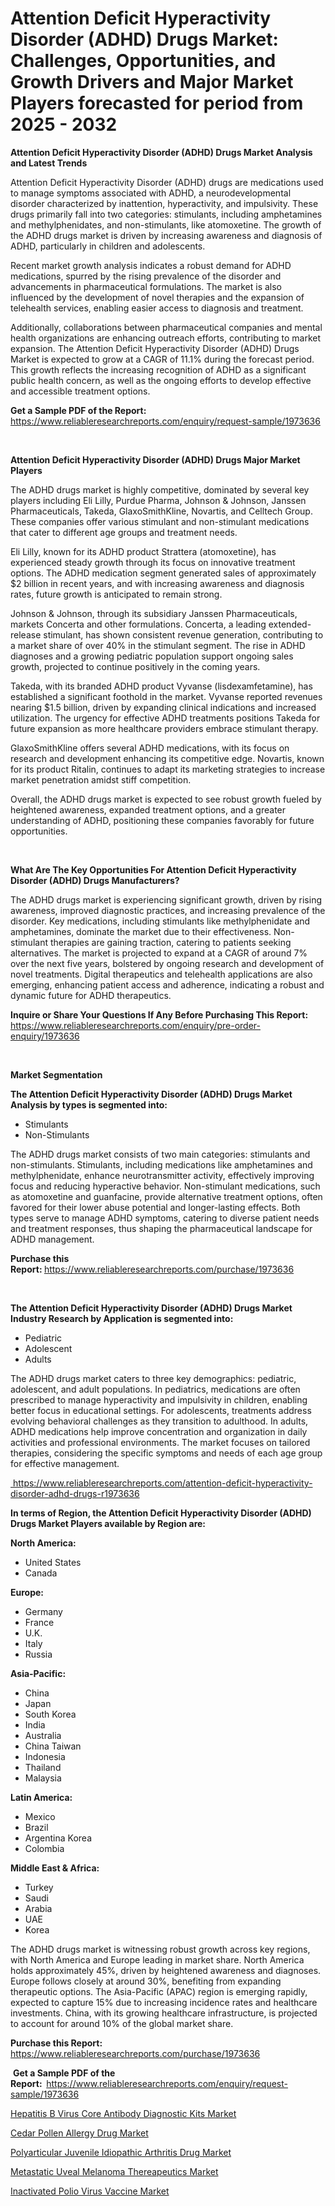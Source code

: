 <p><h1>Attention Deficit Hyperactivity Disorder (ADHD) Drugs Market: Challenges, Opportunities, and Growth Drivers and Major Market Players forecasted for period from 2025 - 2032</h1></p><p><strong>Attention Deficit Hyperactivity Disorder (ADHD) Drugs Market Analysis and Latest Trends</strong></p>
<p><p>Attention Deficit Hyperactivity Disorder (ADHD) drugs are medications used to manage symptoms associated with ADHD, a neurodevelopmental disorder characterized by inattention, hyperactivity, and impulsivity. These drugs primarily fall into two categories: stimulants, including amphetamines and methylphenidates, and non-stimulants, like atomoxetine. The growth of the ADHD drugs market is driven by increasing awareness and diagnosis of ADHD, particularly in children and adolescents. </p><p>Recent market growth analysis indicates a robust demand for ADHD medications, spurred by the rising prevalence of the disorder and advancements in pharmaceutical formulations. The market is also influenced by the development of novel therapies and the expansion of telehealth services, enabling easier access to diagnosis and treatment.</p><p>Additionally, collaborations between pharmaceutical companies and mental health organizations are enhancing outreach efforts, contributing to market expansion. The Attention Deficit Hyperactivity Disorder (ADHD) Drugs Market is expected to grow at a CAGR of 11.1% during the forecast period. This growth reflects the increasing recognition of ADHD as a significant public health concern, as well as the ongoing efforts to develop effective and accessible treatment options.</p></p>
<p><strong>Get a Sample PDF of the Report:&nbsp;</strong> <a href="https://www.reliableresearchreports.com/enquiry/request-sample/1973636?utm_campaign=13&utm_medium=2&utm_source=Github&utm_content=ia&utm_term=09032025&utm_id=attention-deficit-hyperactivity-disorder-adhd-drugs">https://www.reliableresearchreports.com/enquiry/request-sample/1973636</a></p>
<p>&nbsp;</p>
<p><strong>Attention Deficit Hyperactivity Disorder (ADHD) Drugs Major Market Players</strong></p>
<p><p>The ADHD drugs market is highly competitive, dominated by several key players including Eli Lilly, Purdue Pharma, Johnson & Johnson, Janssen Pharmaceuticals, Takeda, GlaxoSmithKline, Novartis, and Celltech Group. These companies offer various stimulant and non-stimulant medications that cater to different age groups and treatment needs.</p><p>Eli Lilly, known for its ADHD product Strattera (atomoxetine), has experienced steady growth through its focus on innovative treatment options. The ADHD medication segment generated sales of approximately $2 billion in recent years, and with increasing awareness and diagnosis rates, future growth is anticipated to remain strong.</p><p>Johnson & Johnson, through its subsidiary Janssen Pharmaceuticals, markets Concerta and other formulations. Concerta, a leading extended-release stimulant, has shown consistent revenue generation, contributing to a market share of over 40% in the stimulant segment. The rise in ADHD diagnoses and a growing pediatric population support ongoing sales growth, projected to continue positively in the coming years.</p><p>Takeda, with its branded ADHD product Vyvanse (lisdexamfetamine), has established a significant foothold in the market. Vyvanse reported revenues nearing $1.5 billion, driven by expanding clinical indications and increased utilization. The urgency for effective ADHD treatments positions Takeda for future expansion as more healthcare providers embrace stimulant therapy.</p><p>GlaxoSmithKline offers several ADHD medications, with its focus on research and development enhancing its competitive edge. Novartis, known for its product Ritalin, continues to adapt its marketing strategies to increase market penetration amidst stiff competition.</p><p>Overall, the ADHD drugs market is expected to see robust growth fueled by heightened awareness, expanded treatment options, and a greater understanding of ADHD, positioning these companies favorably for future opportunities.</p></p>
<p>&nbsp;</p>
<p><strong>What Are The Key Opportunities For Attention Deficit Hyperactivity Disorder (ADHD) Drugs Manufacturers?</strong></p>
<p><p>The ADHD drugs market is experiencing significant growth, driven by rising awareness, improved diagnostic practices, and increasing prevalence of the disorder. Key medications, including stimulants like methylphenidate and amphetamines, dominate the market due to their effectiveness. Non-stimulant therapies are gaining traction, catering to patients seeking alternatives. The market is projected to expand at a CAGR of around 7% over the next five years, bolstered by ongoing research and development of novel treatments. Digital therapeutics and telehealth applications are also emerging, enhancing patient access and adherence, indicating a robust and dynamic future for ADHD therapeutics.</p></p>
<p><strong>Inquire or Share Your Questions If Any Before Purchasing This Report:</strong> <a href="https://www.reliableresearchreports.com/enquiry/pre-order-enquiry/1973636?utm_campaign=13&utm_medium=2&utm_source=Github&utm_content=ia&utm_term=09032025&utm_id=attention-deficit-hyperactivity-disorder-adhd-drugs">https://www.reliableresearchreports.com/enquiry/pre-order-enquiry/1973636</a></p>
<p>&nbsp;</p>
<p><strong>Market Segmentation</strong></p>
<p><strong>The Attention Deficit Hyperactivity Disorder (ADHD) Drugs Market Analysis by types is segmented into:</strong></p>
<p><ul><li>Stimulants</li><li>Non-Stimulants</li></ul></p>
<p><p>The ADHD drugs market consists of two main categories: stimulants and non-stimulants. Stimulants, including medications like amphetamines and methylphenidate, enhance neurotransmitter activity, effectively improving focus and reducing hyperactive behavior. Non-stimulant medications, such as atomoxetine and guanfacine, provide alternative treatment options, often favored for their lower abuse potential and longer-lasting effects. Both types serve to manage ADHD symptoms, catering to diverse patient needs and treatment responses, thus shaping the pharmaceutical landscape for ADHD management.</p></p>
<p><strong>Purchase this Report:&nbsp;</strong><a href="https://www.reliableresearchreports.com/purchase/1973636?utm_campaign=13&utm_medium=2&utm_source=Github&utm_content=ia&utm_term=09032025&utm_id=attention-deficit-hyperactivity-disorder-adhd-drugs">https://www.reliableresearchreports.com/purchase/1973636</a></p>
<p>&nbsp;</p>
<p><strong>The Attention Deficit Hyperactivity Disorder (ADHD) Drugs Market Industry Research by Application is segmented into:</strong></p>
<p><ul><li>Pediatric</li><li>Adolescent</li><li>Adults</li></ul></p>
<p><p>The ADHD drugs market caters to three key demographics: pediatric, adolescent, and adult populations. In pediatrics, medications are often prescribed to manage hyperactivity and impulsivity in children, enabling better focus in educational settings. For adolescents, treatments address evolving behavioral challenges as they transition to adulthood. In adults, ADHD medications help improve concentration and organization in daily activities and professional environments. The market focuses on tailored therapies, considering the specific symptoms and needs of each age group for effective management.</p></p>
<p><a href="https://www.reliableresearchreports.com/attention-deficit-hyperactivity-disorder-adhd-drugs-r1973636?utm_campaign=13&utm_medium=2&utm_source=Github&utm_content=ia&utm_term=09032025&utm_id=attention-deficit-hyperactivity-disorder-adhd-drugs">&nbsp;https://www.reliableresearchreports.com/attention-deficit-hyperactivity-disorder-adhd-drugs-r1973636</a></p>
<p><strong>In terms of Region, the Attention Deficit Hyperactivity Disorder (ADHD) Drugs Market Players available by Region are:</strong></p>
<p>
    <p> <strong> North America: </strong>
        <ul>
            <li>United States</li>
            <li>Canada</li>
        </ul>
        </p> 
    <p> <strong> Europe: </strong>
        <ul>
            <li>Germany</li>
            <li>France</li>
            <li>U.K.</li>
            <li>Italy</li>
            <li>Russia</li>
        </ul>
        </p> 
    <p> <strong> Asia-Pacific: </strong>
        <ul>
            <li>China</li>
            <li>Japan</li>
            <li>South Korea</li>
            <li>India</li>
            <li>Australia</li>
            <li>China Taiwan</li>
            <li>Indonesia</li>
            <li>Thailand</li>
            <li>Malaysia</li>
        </ul>
        </p> 
    <p> <strong> Latin America: </strong>
        <ul>
            <li>Mexico</li>
            <li>Brazil</li>
            <li>Argentina Korea</li>
            <li>Colombia</li>
        </ul>
        </p> 
    <p> <strong> Middle East & Africa: </strong>
        <ul>
            <li>Turkey</li>
            <li>Saudi</li>
            <li>Arabia</li>
            <li>UAE</li>
            <li>Korea</li>
        </ul>
    </p>
    </p>
<p><p>The ADHD drugs market is witnessing robust growth across key regions, with North America and Europe leading in market share. North America holds approximately 45%, driven by heightened awareness and diagnoses. Europe follows closely at around 30%, benefiting from expanding therapeutic options. The Asia-Pacific (APAC) region is emerging rapidly, expected to capture 15% due to increasing incidence rates and healthcare investments. China, with its growing healthcare infrastructure, is projected to account for around 10% of the global market share.</p></p>
<p><strong>Purchase this Report: </strong><a href="https://www.reliableresearchreports.com/purchase/1973636?utm_campaign=13&utm_medium=2&utm_source=Github&utm_content=ia&utm_term=09032025&utm_id=attention-deficit-hyperactivity-disorder-adhd-drugs">https://www.reliableresearchreports.com/purchase/1973636</a></p>
<p>&nbsp;<strong>Get a Sample PDF of the Report:&nbsp;&nbsp;</strong><a href="https://www.reliableresearchreports.com/enquiry/request-sample/1973636?utm_campaign=13&utm_medium=2&utm_source=Github&utm_content=ia&utm_term=09032025&utm_id=attention-deficit-hyperactivity-disorder-adhd-drugs">https://www.reliableresearchreports.com/enquiry/request-sample/1973636</a></p>
<p><strong></strong></p>
<p><p><a href="https://github.com/haimamuirev8/Market-Research-Report-List-1/blob/main/hepatitis-b-virus-core-antibody-diagnostic-kits-market.md?utm_campaign=13&utm_medium=2&utm_source=Github&utm_content=ia&utm_term=09032025&utm_id=attention-deficit-hyperactivity-disorder-adhd-drugs">Hepatitis B Virus Core Antibody Diagnostic Kits Market</a></p><p><a href="https://github.com/Chiragrp22/Market-Research-Report-List-7/blob/main/cedar-pollen-allergy-drug-market.md?utm_campaign=13&utm_medium=2&utm_source=Github&utm_content=ia&utm_term=09032025&utm_id=attention-deficit-hyperactivity-disorder-adhd-drugs">Cedar Pollen Allergy Drug Market</a></p><p><a href="https://github.com/kevoncesya4j/Market-Research-Report-List-1/blob/main/polyarticular-juvenile-idiopathic-arthritis-drug-market.md?utm_campaign=13&utm_medium=2&utm_source=Github&utm_content=ia&utm_term=09032025&utm_id=attention-deficit-hyperactivity-disorder-adhd-drugs">Polyarticular Juvenile Idiopathic Arthritis Drug Market</a></p><p><a href="https://github.com/sitarzerpa3d/Market-Research-Report-List-1/blob/main/metastatic-uveal-melanoma-thereapeutics-market.md?utm_campaign=13&utm_medium=2&utm_source=Github&utm_content=ia&utm_term=09032025&utm_id=attention-deficit-hyperactivity-disorder-adhd-drugs">Metastatic Uveal Melanoma Thereapeutics Market</a></p><p><a href="https://github.com/aijazdeitzbq/Market-Research-Report-List-1/blob/main/inactivated-polio-virus-vaccine-market.md?utm_campaign=13&utm_medium=2&utm_source=Github&utm_content=ia&utm_term=09032025&utm_id=attention-deficit-hyperactivity-disorder-adhd-drugs">Inactivated Polio Virus Vaccine Market</a></p></p>